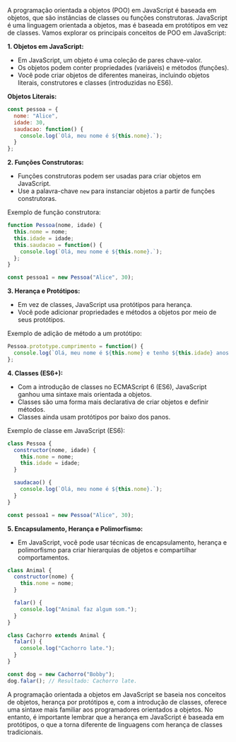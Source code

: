 A programação orientada a objetos (POO) em JavaScript é baseada em objetos, que são instâncias de classes ou funções construtoras. JavaScript é uma linguagem orientada a objetos, mas é baseada em protótipos em vez de classes. Vamos explorar os principais conceitos de POO em JavaScript:

**1. Objetos em JavaScript:**
   - Em JavaScript, um objeto é uma coleção de pares chave-valor.
   - Os objetos podem conter propriedades (variáveis) e métodos (funções).
   - Você pode criar objetos de diferentes maneiras, incluindo objetos literais, construtores e classes (introduzidas no ES6).

**Objetos Literais:**
```javascript
const pessoa = {
  nome: "Alice",
  idade: 30,
  saudacao: function() {
    console.log(`Olá, meu nome é ${this.nome}.`);
  }
};
```

**2. Funções Construtoras:**
   - Funções construtoras podem ser usadas para criar objetos em JavaScript.
   - Use a palavra-chave `new` para instanciar objetos a partir de funções construtoras.

Exemplo de função construtora:
```javascript
function Pessoa(nome, idade) {
  this.nome = nome;
  this.idade = idade;
  this.saudacao = function() {
    console.log(`Olá, meu nome é ${this.nome}.`);
  };
}

const pessoa1 = new Pessoa("Alice", 30);
```

**3. Herança e Protótipos:**
   - Em vez de classes, JavaScript usa protótipos para herança.
   - Você pode adicionar propriedades e métodos a objetos por meio de seus protótipos.

Exemplo de adição de método a um protótipo:
```javascript
Pessoa.prototype.cumprimento = function() {
  console.log(`Olá, meu nome é ${this.nome} e tenho ${this.idade} anos.`);
};
```

**4. Classes (ES6+):**
   - Com a introdução de classes no ECMAScript 6 (ES6), JavaScript ganhou uma sintaxe mais orientada a objetos.
   - Classes são uma forma mais declarativa de criar objetos e definir métodos.
   - Classes ainda usam protótipos por baixo dos panos.

Exemplo de classe em JavaScript (ES6):
```javascript
class Pessoa {
  constructor(nome, idade) {
    this.nome = nome;
    this.idade = idade;
  }

  saudacao() {
    console.log(`Olá, meu nome é ${this.nome}.`);
  }
}

const pessoa1 = new Pessoa("Alice", 30);
```

**5. Encapsulamento, Herança e Polimorfismo:**
   - Em JavaScript, você pode usar técnicas de encapsulamento, herança e polimorfismo para criar hierarquias de objetos e compartilhar comportamentos.

   ```javascript
   class Animal {
     constructor(nome) {
       this.nome = nome;
     }

     falar() {
       console.log("Animal faz algum som.");
     }
   }

   class Cachorro extends Animal {
     falar() {
       console.log("Cachorro late.");
     }
   }

   const dog = new Cachorro("Bobby");
   dog.falar(); // Resultado: Cachorro late.
   ```

A programação orientada a objetos em JavaScript se baseia nos conceitos de objetos, herança por protótipos e, com a introdução de classes, oferece uma sintaxe mais familiar aos programadores orientados a objetos. No entanto, é importante lembrar que a herança em JavaScript é baseada em protótipos, o que a torna diferente de linguagens com herança de classes tradicionais.